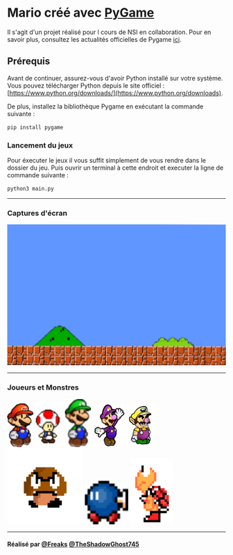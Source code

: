 # Mario créé avec [PyGame](https://www.pygame.org)

Il s'agit d'un projet réalisé pour l cours de NSI en collaboration.
Pour en savoir plus, consultez les actualités officielles de Pygame [ici](https://www.pygame.org).



## Prérequis

Avant de continuer, assurez-vous d'avoir Python installé sur votre système. Vous pouvez télécharger Python depuis le site officiel : [https://www.python.org/downloads/](https://www.python.org/downloads).

De plus, installez la bibliothèque Pygame en exécutant la commande suivante :

```bash
pip install pygame

```


### Lancement du jeux
Pour éxecuter le jeux il vous suffit simplement de vous rendre dans le dossier du jeu.
Puis ouvrir un terminal à cette endroit et executer la ligne de commande suivante : 

```python
python3 main.py

```


---

### Captures d'écran

![Écran de titre](/assets/Images/backgrounds/bg.png)

---

### Joueurs et Monstres

![Joueur](/assets/Images/sprites/mario2.png)
![Joueur](/assets/Images/sprites/toad.png)
![Joueur](/assets/Images/sprites/luigi.png)
![Joueur](/assets/Images/sprites/waluigi.png)
![Joueur](/assets/Images/sprites/wario.png)
![Monstre](/assets/Images/sprites/goomba.png)
![Joueur](/assets/Images/sprites/bob_omb.png)
![Monstre](/assets/Images/sprites/RedKoopa/RedKoopa1.png)

---

#### Réalisé par [@Freaks](https://github.com/Hugo-Galley) [@TheShadowGhost745](https://github.com/TheShadowGhost745)
